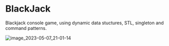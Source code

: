 # BlackJack

Blackjack console game, using dynamic data stuctures, STL, singleton and command patterns.

![image_2023-05-07_21-01-14](https://user-images.githubusercontent.com/35273835/236694665-ea899b32-5766-43e6-9218-3b60ed034b8b.png)
